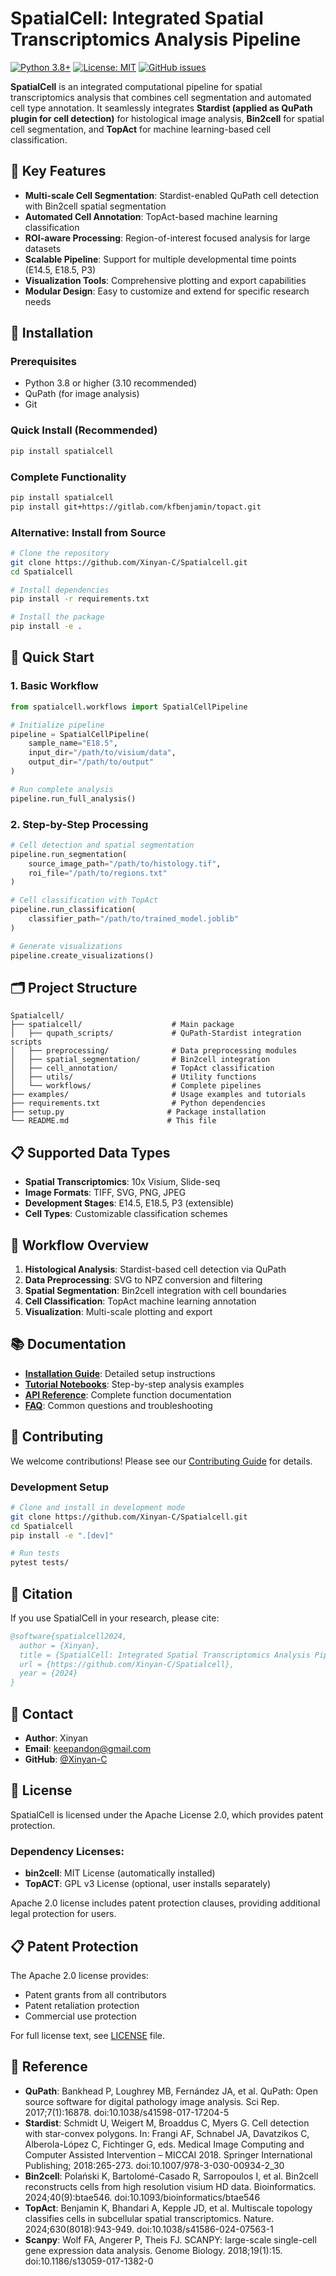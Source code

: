 # SpatialCell: Integrated Spatial Transcriptomics Analysis Pipeline

[![Python 3.8+](https://img.shields.io/badge/python-3.8+-blue.svg)](https://www.python.org/downloads/)
[![License: MIT](https://img.shields.io/badge/License-MIT-yellow.svg)](https://opensource.org/licenses/MIT)
[![GitHub issues](https://img.shields.io/github/issues/Xinyan-C/Spatialcell)](https://github.com/Xinyan-C/Spatialcell/issues)

**SpatialCell** is an integrated computational pipeline for spatial transcriptomics analysis that combines cell segmentation and automated cell type annotation. It seamlessly integrates **Stardist (applied as QuPath plugin for cell detection)** for histological image analysis, **Bin2cell** for spatial cell segmentation, and **TopAct** for machine learning-based cell classification.

## 🚀 Key Features

- **Multi-scale Cell Segmentation**: Stardist-enabled QuPath cell detection with Bin2cell spatial segmentation
- **Automated Cell Annotation**: TopAct-based machine learning classification
- **ROI-aware Processing**: Region-of-interest focused analysis for large datasets
- **Scalable Pipeline**: Support for multiple developmental time points (E14.5, E18.5, P3)
- **Visualization Tools**: Comprehensive plotting and export capabilities
- **Modular Design**: Easy to customize and extend for specific research needs

## 🔧 Installation

### Prerequisites
- Python 3.8 or higher (3.10 recommended)
- QuPath (for image analysis)
- Git


### Quick Install (Recommended)

```bash
pip install spatialcell
```
### Complete Functionality
```bash
pip install spatialcell
pip install git+https://gitlab.com/kfbenjamin/topact.git
```
### Alternative: Install from Source

```bash
# Clone the repository
git clone https://github.com/Xinyan-C/Spatialcell.git
cd Spatialcell

# Install dependencies
pip install -r requirements.txt

# Install the package
pip install -e .
```



## 📖 Quick Start

### 1. Basic Workflow
```python
from spatialcell.workflows import SpatialCellPipeline

# Initialize pipeline
pipeline = SpatialCellPipeline(
    sample_name="E18.5",
    input_dir="/path/to/visium/data",
    output_dir="/path/to/output"
)

# Run complete analysis
pipeline.run_full_analysis()
```

### 2. Step-by-Step Processing
```python
# Cell detection and spatial segmentation
pipeline.run_segmentation(
    source_image_path="/path/to/histology.tif",
    roi_file="/path/to/regions.txt"
)

# Cell classification with TopAct  
pipeline.run_classification(
    classifier_path="/path/to/trained_model.joblib"
)

# Generate visualizations
pipeline.create_visualizations()
```

## 🗂️ Project Structure

```
Spatialcell/
├── spatialcell/                    # Main package
│   ├── qupath_scripts/             # QuPath-Stardist integration scripts
│   ├── preprocessing/              # Data preprocessing modules
│   ├── spatial_segmentation/       # Bin2cell integration
│   ├── cell_annotation/            # TopAct classification
│   ├── utils/                      # Utility functions
│   └── workflows/                  # Complete pipelines
├── examples/                       # Usage examples and tutorials
├── requirements.txt                # Python dependencies
├── setup.py                       # Package installation
└── README.md                      # This file
```

## 📋 Supported Data Types

- **Spatial Transcriptomics**: 10x Visium, Slide-seq
- **Image Formats**: TIFF, SVG, PNG, JPEG
- **Development Stages**: E14.5, E18.5, P3 (extensible)
- **Cell Types**: Customizable classification schemes

## 🔬 Workflow Overview

1. **Histological Analysis**: Stardist-based cell detection via QuPath
2. **Data Preprocessing**: SVG to NPZ conversion and filtering  
3. **Spatial Segmentation**: Bin2cell integration with cell boundaries
4. **Cell Classification**: TopAct machine learning annotation
5. **Visualization**: Multi-scale plotting and export

## 📚 Documentation

- **[Installation Guide](examples/installation.md)**: Detailed setup instructions
- **[Tutorial Notebooks](examples/)**: Step-by-step analysis examples
- **[API Reference](docs/)**: Complete function documentation
- **[FAQ](docs/faq.md)**: Common questions and troubleshooting

## 🤝 Contributing

We welcome contributions! Please see our [Contributing Guide](CONTRIBUTING.md) for details.

### Development Setup
```bash
# Clone and install in development mode
git clone https://github.com/Xinyan-C/Spatialcell.git
cd Spatialcell
pip install -e ".[dev]"

# Run tests
pytest tests/
```

## 📄 Citation

If you use SpatialCell in your research, please cite:

```bibtex
@software{spatialcell2024,
  author = {Xinyan},
  title = {SpatialCell: Integrated Spatial Transcriptomics Analysis Pipeline},
  url = {https://github.com/Xinyan-C/Spatialcell},
  year = {2024}
}
```

## 📧 Contact

- **Author**: Xinyan
- **Email**: keepandon@gmail.com
- **GitHub**: [@Xinyan-C](https://github.com/Xinyan-C)

## 📝 License

SpatialCell is licensed under the Apache License 2.0, which provides patent protection.

### Dependency Licenses:
- **bin2cell**: MIT License (automatically installed)
- **TopACT**: GPL v3 License (optional, user installs separately)

Apache 2.0 license includes patent protection clauses, providing additional legal protection for users.

## 📋 Patent Protection

The Apache 2.0 license provides:
- Patent grants from all contributors
- Patent retaliation protection
- Commercial use protection

For full license text, see [LICENSE](LICENSE) file.

## 🔗 Reference

- **QuPath**: Bankhead P, Loughrey MB, Fernández JA, et al. QuPath: Open source software for digital pathology image analysis. Sci Rep. 2017;7(1):16878. doi:10.1038/s41598-017-17204-5
- **Stardist**: Schmidt U, Weigert M, Broaddus C, Myers G. Cell detection with star-convex polygons. In: Frangi AF, Schnabel JA, Davatzikos C, Alberola-López C, Fichtinger G, eds. Medical Image Computing and Computer Assisted Intervention – MICCAI 2018. Springer International Publishing; 2018:265-273. doi:10.1007/978-3-030-00934-2_30
- **Bin2cell**: Polański K, Bartolomé-Casado R, Sarropoulos I, et al. Bin2cell reconstructs cells from high resolution visium HD data. Bioinformatics. 2024;40(9):btae546. doi:10.1093/bioinformatics/btae546
- **TopAct**: Benjamin K, Bhandari A, Kepple JD, et al. Multiscale topology classifies cells in subcellular spatial transcriptomics. Nature. 2024;630(8018):943-949. doi:10.1038/s41586-024-07563-1
- **Scanpy**: Wolf FA, Angerer P, Theis FJ. SCANPY: large-scale single-cell gene expression data analysis. Genome Biology. 2018;19(1):15. doi:10.1186/s13059-017-1382-0